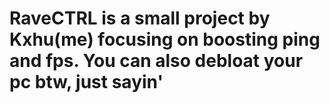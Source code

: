 # RaveCTRL is a small project by Kxhu(me) focusing on boosting ping and fps. You can also debloat your pc btw, just sayin'
